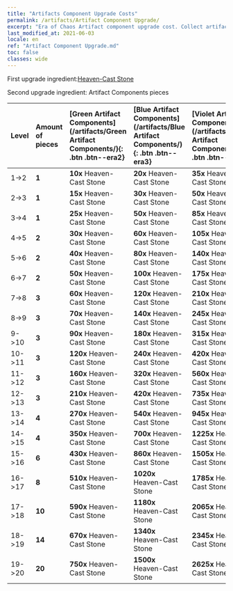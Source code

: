 ```yaml
---
title: "Artifacts Component Upgrade Costs"
permalink: /artifacts/Artifact Component Upgrade/
excerpt: "Era of Chaos Artifact component upgrade cost. Collect artifacts to improve your heroes' attributes and unlock powerful skills."
last_modified_at: 2021-06-03
locale: en
ref: "Artifact Component Upgrade.md"
toc: false
classes: wide
---
```


  First upgrade ingredient:[Heaven-Cast Stone](/Items/art_188/)

  Second upgrade ingredient: Artifact Components pieces 

  |  Level  | Amount of pieces | [Green Artifact Components](/artifacts/Green Artifact Components/){: .btn .btn--era2} | [Blue Artifact Components](/artifacts/Blue Artifact Components/){: .btn .btn--era3} | [Violet Artifact Components](/artifacts/Violet Artifact Components/){: .btn .btn--era4} | [Orange Artifact Components](/artifacts/Orange Artifact Components/){: .btn .btn--era5} |
  |:--------|:-----------------|:-------|:-------|:-------|:-------|
  | 1->2  | **1** | **10x** Heaven-Cast Stone | **20x** Heaven-Cast Stone | **35x** Heaven-Cast Stone | **60x** Heaven-Cast Stone |
  | 2->3  | **1** | **15x** Heaven-Cast Stone | **30x** Heaven-Cast Stone | **50x** Heaven-Cast Stone | **85x** Heaven-Cast Stone |
  | 3->4  | **1** | **25x** Heaven-Cast Stone | **50x** Heaven-Cast Stone | **85x** Heaven-Cast Stone | **145x** Heaven-Cast Stone |
  | 4->5  | **2** | **30x** Heaven-Cast Stone | **60x** Heaven-Cast Stone | **105x** Heaven-Cast Stone | **180x** Heaven-Cast Stone |
  | 5->6  | **2** | **40x** Heaven-Cast Stone | **80x** Heaven-Cast Stone | **140x** Heaven-Cast Stone | **240x** Heaven-Cast Stone |
  | 6->7  | **2** | **50x** Heaven-Cast Stone | **100x** Heaven-Cast Stone | **175x** Heaven-Cast Stone | **300x** Heaven-Cast Stone |
  | 7->8  | **3** | **60x** Heaven-Cast Stone | **120x** Heaven-Cast Stone | **210x** Heaven-Cast Stone | **360x** Heaven-Cast Stone |
  | 8->9  | **3** | **70x** Heaven-Cast Stone | **140x** Heaven-Cast Stone | **245x** Heaven-Cast Stone | **420x** Heaven-Cast Stone |
  | 9->10  | **3** | **90x** Heaven-Cast Stone | **180x** Heaven-Cast Stone | **315x** Heaven-Cast Stone | **540x** Heaven-Cast Stone |
  | 10->11  | **3** | **120x** Heaven-Cast Stone | **240x** Heaven-Cast Stone | **420x** Heaven-Cast Stone | **720x** Heaven-Cast Stone |
  | 11->12  | **3** | **160x** Heaven-Cast Stone | **320x** Heaven-Cast Stone | **560x** Heaven-Cast Stone | **960x** Heaven-Cast Stone |
  | 12->13  | **3** | **210x** Heaven-Cast Stone | **420x** Heaven-Cast Stone | **735x** Heaven-Cast Stone | **1260x** Heaven-Cast Stone |
  | 13->14  | **4** | **270x** Heaven-Cast Stone | **540x** Heaven-Cast Stone | **945x** Heaven-Cast Stone | **1620x** Heaven-Cast Stone |
  | 14->15  | **4** | **350x** Heaven-Cast Stone | **700x** Heaven-Cast Stone | **1225x** Heaven-Cast Stone | **2100x** Heaven-Cast Stone |
  | 15->16  | **6** | **430x** Heaven-Cast Stone | **860x** Heaven-Cast Stone | **1505x** Heaven-Cast Stone | **2580x** Heaven-Cast Stone |
  | 16->17  | **8** | **510x** Heaven-Cast Stone | **1020x** Heaven-Cast Stone | **1785x** Heaven-Cast Stone | **3060x** Heaven-Cast Stone |
  | 17->18  | **10** | **590x** Heaven-Cast Stone | **1180x** Heaven-Cast Stone | **2065x** Heaven-Cast Stone | **3540x** Heaven-Cast Stone |
  | 18->19  | **14** | **670x** Heaven-Cast Stone | **1340x** Heaven-Cast Stone | **2345x** Heaven-Cast Stone | **4020x** Heaven-Cast Stone |
  | 19->20  | **20** | **750x** Heaven-Cast Stone | **1500x** Heaven-Cast Stone | **2625x** Heaven-Cast Stone | **4500x** Heaven-Cast Stone |
